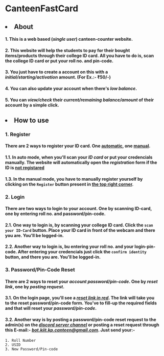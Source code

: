 # CanteenFastCard

## <li>About</li>

#### 1. This is a web based (<i>single user</i>) canteen-counter website.

#### 2. This website will help the students to pay for their bought items/products through their college ID card. All you have to do is, scan the <b>college ID card</b> or put your <b>roll no.</b> and <b>pin-code</b>.

#### 3. You just have to create a account on this with a <b><i>initial/starting/activation</i></b> amount. (For Ex.:- ₹50/-)

#### 4. You can also update your account when there's <b><i>low balance</i></b>.

#### 5. You can <b><i>view/check</i></b> their <b><i>current/remaining balance/amount</i></b> of their account by a simple click.


## <li>How to use</li>

### 1. Register

#### There are 2 ways to register your ID card. One <u>automatic</u>, one <u>manual</u>.

#### 1.1. In auto mode, when you'll scan your <b><i>ID card</i></b> or put your credencials manually. The website will automatically open the  <b><i>registration</i></b> form if the ID is <u><b>not registared</b></u>

#### 1.3. In the manual mode, you have to manually register yourself by clicking on the `Register` button present in <u><b>the top right corner</b></u>.


### 2. Login

#### There are two ways to login to your account. One by <b>scanning ID-card</b>, one by entering <b>roll no.</b> and <b>password/pin-code</b>.

#### 2.1. One way to login is, by scanning your college ID card. Click the `scan your ID-Card` button. Place your ID card in front of the webcam and there you are. You'll be logged-in.

#### 2.2. Another way to login is, bu entering your roll no. and your login-pin-code. After entering your credencials just click the `confirm identity` button, and there you are. You'll be logged-in.


### 3. Password/Pin-Code Reset

#### There are 2 ways to <b>reset</b> your <b><i>account password/pin-code</i></b>. One by <b><i>reset link</i></b>, one by <i><b>posting request</i></b>.

#### 3.1. On the <b>login page</b>, you'll see a <b><i><u>reset link in red</u></i></b>. The link will take you to the <b>reset password/pin-code form</b>. You've to fill-up the <b>required fields</b> and that will reset your <b><i>password/pin-code</i></b>.

#### 3.2. Another way is by <b>posting</b> a password/pin-code <b>reset request</b> to the admin(s) on the <u><b><i><a href="https://discord.gg/QqkD5n6Z/c2wEPdhD5J" target="_blank">discord server channel</a></i></b></u> or <b>posting a reset request</b> through this <b>E-mail</b>:- <u><b><i>bot.kiit.kp.canteen@gmail.com</i></b></u>. Just send your:-
    1. Roll Number
    2. USID
    3. New Password/Pin-code